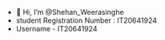- 👋 Hi, I’m @Shehan_Weerasinghe
- student Registration Number : IT20641924
- Username - IT20641924


